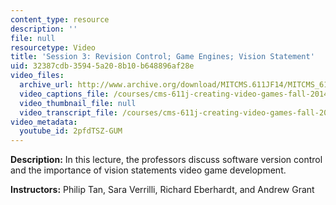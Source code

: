 ```yaml
---
content_type: resource
description: ''
file: null
resourcetype: Video
title: 'Session 3: Revision Control; Game Engines; Vision Statement'
uid: 32387cdb-3594-5a20-8b10-b648896af28e
video_files:
  archive_url: http://www.archive.org/download/MITCMS.611JF14/MITCMS_611JF14_lec03_300k.mp4
  video_captions_file: /courses/cms-611j-creating-video-games-fall-2014/41afd9bea6005d07b06135cb783c2e29_2pfdTSZ-GUM.vtt
  video_thumbnail_file: null
  video_transcript_file: /courses/cms-611j-creating-video-games-fall-2014/4fe409ecedf93d5362d07b079b3ab0b8_2pfdTSZ-GUM.pdf
video_metadata:
  youtube_id: 2pfdTSZ-GUM
---
```


**Description:** In this lecture, the professors discuss software version control and the importance of vision statements video game development.

**Instructors:** Philip Tan, Sara Verrilli, Richard Eberhardt, and Andrew Grant
